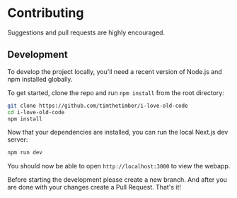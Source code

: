 # Contributing

Suggestions and pull requests are highly encouraged.

## Development

To develop the project locally, you'll need a recent version of Node.js and npm installed globally.

To get started, clone the repo and run `npm install` from the root directory:

```bash
git clone https://github.com/timthetimber/i-love-old-code
cd i-love-old-code
npm install
```

Now that your dependencies are installed, you can run the local Next.js dev server:

```bash
npm run dev
```

You should now be able to open `http://localhost:3000` to view the webapp.

Before starting the development please create a new branch. And after you are done with your changes create a Pull Request. That's it!
